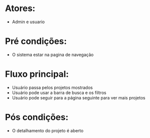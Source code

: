 # Atores:
- Admin e usuario

# Pré condições:
- O sistema estar na pagina de navegação

# Fluxo principal:
- Usuário passa pelos projetos mostrados
- Usuário pode usar a barra de busca e os filtros
- Usuário pode seguir para a página seguinte para ver mais projetos

# Pós condições:
- O detalhamento do projeto é aberto

